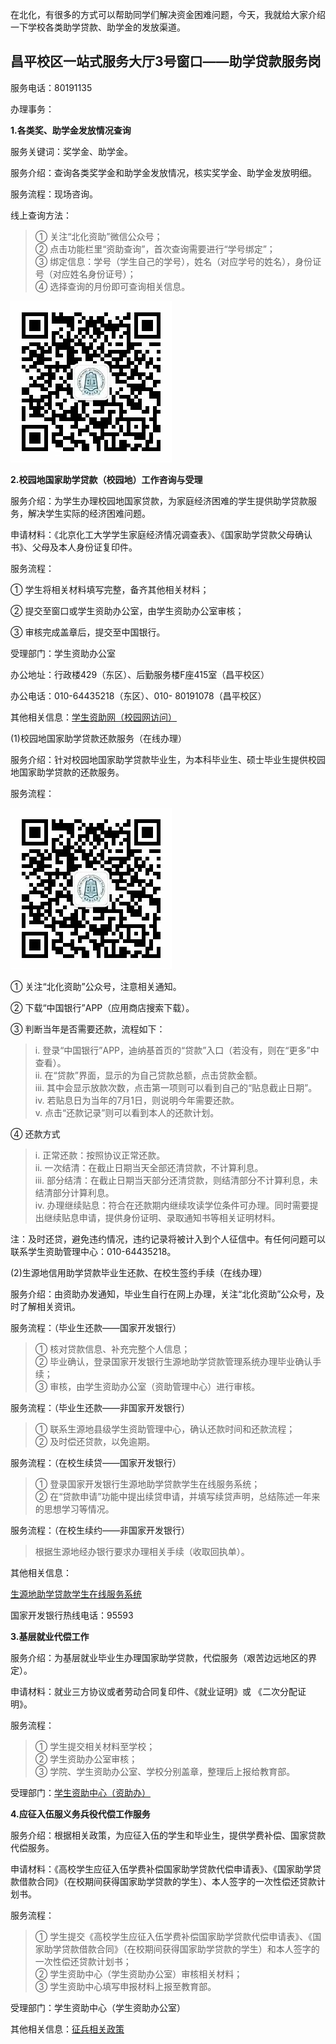 在北化，有很多的方式可以帮助同学们解决资金困难问题，今天，我就给大家介绍一下学校各类助学贷款、助学金的发放渠道。

## 昌平校区一站式服务大厅3号窗口——助学贷款服务岗

服务电话：80191135

办理事务：

**1.各类奖、助学金发放情况查询** 

服务关键词：奖学金、助学金。

服务介绍：查询各类奖学金和助学金发放情况，核实奖学金、助学金发放明细。

服务流程：现场咨询。

线上查询方法：
>① 关注“北化资助”微信公众号；  
    ② 点击功能栏里“资助查询”，首次查询需要进行“学号绑定”；  
    ③ 绑定信息：学号（学生自己的学号），姓名（对应学号的姓名），身份证号（对应姓名身份证号）；  
    ④ 选择查询的月份即可查询相关信息。 

![北化资助二维码](./img/北化资助.jpg)

**2.校园地国家助学贷款（校园地）工作咨询与受理**

服务介绍：为学生办理校园地国家贷款，为家庭经济困难的学生提供助学贷款服务，解决学生实际的经济困难问题。

申请材料：《北京化工大学学生家庭经济情况调查表》、《国家助学贷款父母确认书》、父母及本人身份证复印件。

服务流程：

① 学生将相关材料填写完整，备齐其他相关材料；

② 提交至窗口或学生资助办公室，由学生资助办公室审核； 

③ 审核完成盖章后，提交至中国银行。  

受理部门：学生资助办公室

办公地址：行政楼429（东区）、后勤服务楼F座415室（昌平校区）

办公电话：010-64435218（东区）、010- 80191078（昌平校区）

其他相关信息：[学生资助网（校园网访问）](https://zizhu.buct.edu.cn/)

(1)校园地国家助学贷款还款服务（在线办理）

服务介绍：针对校园地国家助学贷款毕业生，为本科毕业生、硕士毕业生提供校园地国家助学贷款的还款服务。 

服务流程：

![北化资助](./img/北化资助.jpg)

①	关注“北化资助”公众号，注意相关通知。 

②	下载“中国银行”APP（应用商店搜索下载）。

③	判断当年是否需要还款，流程如下：

>i.	登录“中国银行”APP，迪纳基首页的“贷款”入口（若没有，则在“更多”中查看）。  
ii.	在“贷款”界面，显示的为自己贷款总额，点击贷款金额。  
iii. 其中会显示放款次数，点击第一项则可以看到自己的“贴息截止日期”。  
iv.	若贴息日为当年的7月1日，则说明今年需要还款。  
v.	点击“还款记录”则可以看到本人的还款计划。

④	还款方式

>i.	正常还款：按照协议正常还款。  
ii.	一次结清：在截止日期当天全部还清贷款，不计算利息。  
iii. 部分结清：在截止日期当天部分还清贷款，则结清部分不计算利息，未结清部分计算利息。  
iv.	办理继续贴息：符合在还款期内继续攻读学位条件可办理。同时需要提出继续贴息申请，提供身份证明、录取通知书等相关证明材料。  

注：及时还贷，避免违约情况，违约记录将被计入到个人征信中。有任何问题可以联系学生资助管理中心：010-64435218。

(2)生源地信用助学贷款毕业生还款、在校生签约手续（在线办理）

服务介绍：由资助办发通知，毕业生自行在网上办理，关注“北化资助”公众号，及时了解相关资讯。

服务流程：（毕业生还款——国家开发银行）

>① 核对贷款信息、补充完整个人信息；  
    ② 毕业确认，登录国家开发银行生源地助学贷款管理系统办理毕业确认手续；  
    ③ 审核，由学生资助办公室（资助管理中心）进行审核。  

服务流程：（毕业生还款——非国家开发银行）

>① 联系生源地县级学生资助管理中心，确认还款时间和还款流程；  
    ② 及时偿还贷款，以免逾期。

服务流程：（在校生续贷——国家开发银行）

>① 登录国家开发银行生源地助学贷款学生在线服务系统；  
    ② 在“贷款申请”功能中提出续贷申请，并填写续贷声明，总结陈述一年来的思想学习等情况。

服务流程：（在校生续约——非国家开发银行）

>根据生源地经办银行要求办理相关手续（收取回执单）。

其他相关信息：

[生源地助学贷款学生在线服务系统](http://www.csls.cdb.com.cn/)

国家开发银行热线电话：95593

**3.基层就业代偿工作**

服务介绍：为基层就业毕业生办理国家助学贷款，代偿服务（艰苦边远地区的界定）。

申请材料：就业三方协议或者劳动合同复印件、《就业证明》或 《二次分配证明》。

服务流程：

>① 学生提交相关材料至学校；  
    ② 学生资助办公室审核；    
    ③ 学院、学生资助办公室、学校分别盖章，整理后上报给教育部。

受理部门：[学生资助中心（资助办）](https://zizhu.buct.edu.cn/)

**4.应征入伍服义务兵役代偿工作服务**

服务介绍：根据相关政策，为应征入伍的学生和毕业生，提供学费补偿、国家贷款代偿服务。

申请材料：《高校学生应征入伍学费补偿国家助学贷款代偿申请表》、《国家助学贷款借款合同》（在校期间获得国家助学贷款的学生）、本人签字的一次性偿还贷款计划书。

服务流程：

>① 学生提交《高校学生应征入伍学费补偿国家助学贷款代偿申请表》、《国家助学贷款借款合同》（在校期间获得国家助学贷款的学生）和本人签字的一次性偿还贷款计划书；  
    ② 学生资助中心（学生资助办公室）审核相关材料；  
    ③ 学生资助中心填写申报材料上报至教育部。  

受理部门：学生资助中心（学生资助办公室）

其他相关信息：[征兵相关政策](https://wzb.buct.edu.cn/1234/list.htm)
